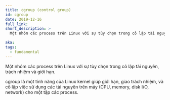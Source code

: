 ```yaml
---
title: cgroup (control group)
id: cgroup
date: 2019-12-16
full_link:
short_description: >
  Một nhóm các process trên Linux với sự tùy chọn trong cô lập tài nguyên, trách nhiệm và giới hạn.

aka:
tags:
  - fundamental
---
```


Một nhóm các process trên Linux với sự tùy chọn trong cô lập tài nguyên, trách nhiệm và giới hạn.

<!--more-->

cgroup là một tính năng của Linux kernel giúp giới hạn, giao trách nhiệm, và cô lập việc sử dụng các tài nguyên trên máy (CPU, memory, disk I/O, network) cho một tập các process.
